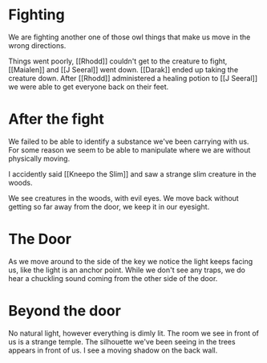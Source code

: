 # Fighting
We are fighting another one of those owl things that make us move in the wrong directions.

Things went poorly, [[Rhodd]] couldn't get to the creature to fight, [[Maialen]] and [[J Seeral]] went down.  [[Darak]] ended up taking the creature down.  After [[Rhodd]] administered a healing potion to [[J Seeral]] we were able to get everyone back on their feet.

# After the fight
We failed to be able to identify a substance we've been carrying with us.  For some reason we seem to be able to manipulate where we are without physically moving.

I accidently said [[Kneepo the Slim]] and saw a strange slim creature in the woods.

We see creatures in the woods, with evil eyes.  We move back without getting so far away from the door, we keep it in our eyesight.

# The Door
As we move around to the side of the key we notice the light keeps facing us, like the light is an anchor point.  While we don't see any traps, we do hear a chuckling sound coming from the other side of the door.

# Beyond the door
No natural light, however everything is dimly lit.  The room we see in front of us is a strange temple.  The silhouette we've been seeing in the trees appears in front of us. I see a moving shadow on the back wall.



